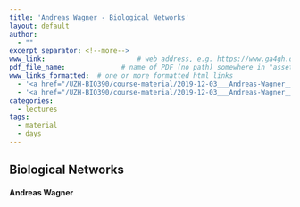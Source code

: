 ```yaml
---
title: 'Andreas Wagner - Biological Networks'
layout: default
author:
  - ""
excerpt_separator: <!--more-->
www_link: 						# web address, e.g. https://www.ga4gh.org; auto-linked
pdf_file_name: 				# name of PDF (no path) somewhere in "assets"; auto-linked
www_links_formatted:  # one or more formatted html links
  - '<a href="/UZH-BIO390/course-material/2019-12-03___Andreas-Wagner__Networks__UZH-Bio390-lecture-12.pdf">[Lecture Slides]</a>'
  - '<a href="/UZH-BIO390/course-material/2019-12-03___Andreas-Wagner__Networks__UZH-Bio390-lecture-12-exercises.pdf">[Homework / Excercises]</a>'
categories:
  - lectures
tags:
  - material
  - days
---
```


## Biological Networks
#### Andreas Wagner

<!--more-->



